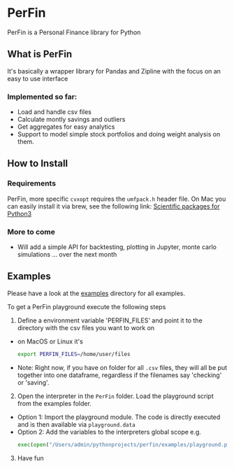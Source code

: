 # PerFin
PerFin is a  Personal Finance library for Python

## What is PerFin
It's basically a wrapper library for Pandas and Zipline with the focus on an easy to use interface

### Implemented so far:
* Load and handle csv files 
* Calculate montly savings and outliers  
* Get aggregates for easy analytics
* Support to model simple stock portfolios and doing weight analysis on them.


## How to Install

### Requirements
PerFin, more specific `cvxopt` requires the `umfpack.h` header file. 
On Mac you can easily install it via brew, see the following link: 
[Scientific packages for Python3](https://dedalus-project.readthedocs.io/en/latest/machines/mac_os/mac_os.html#scientific-packages-for-python3)


### More to come 
* Will add a simple API for backtesting, plotting in Jupyter, monte carlo simulations ... over the next month

## Examples
Please have a look at the [examples](https://github.com/dpdornseifer/PerFin/tree/master/examples) directory for all examples.

  
To get a PerFin playground execute the following steps

1. Define a environment variable 'PERFIN_FILES' and point it to the directory with the csv files you want to work on
 * on MacOS or Linux it's 
    ```sh 
    export PERFIN_FILES=/home/user/files
    ```
 * Note: Right now, if you have on folder for all `.csv` files, they will 
  all be put together into one dataframe, regardless if the filenames say 'checking' or 'saving'. 
 
2. Open the interpreter in the `PerFin` folder. Load the playground script from the examples folder. 
 * Option 1: Import the playground module. The code is directly executed and is then available via `playground.data`
 * Option 2: Add the variables to the interpreters global scope e.g. 
   ```python
   exec(open("/Users/admin/pythonprojects/perfin/examples/playground.py").read(), globals())
   ```

3. Have fun
